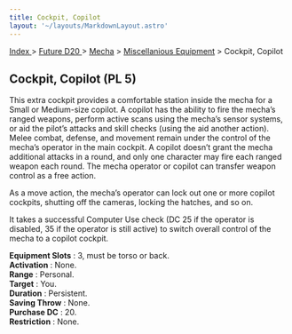 ```yaml
---
title: Cockpit, Copilot
layout: '~/layouts/MarkdownLayout.astro'
---
```


[ Index ](/) > [ Future D20 ](/future.d20.srd) > [Mecha](/future.d20.srd/mecha) > [Miscellanious Equipment](/future.d20.srd/mecha/miscellanious) > Cockpit, Copilot

## Cockpit, Copilot (PL 5)

This extra cockpit provides a comfortable station inside the mecha for a Small
or Medium-size copilot. A copilot has the ability to fire the mecha’s ranged
weapons, perform active scans using the mecha’s sensor systems, or aid the
pilot’s attacks and skill checks (using the aid another action). Melee combat,
defense, and movement remain under the control of the mecha’s operator in the
main cockpit. A copilot doesn’t grant the mecha additional attacks in a round,
and only one character may fire each ranged weapon each round. The mecha
operator or copilot can transfer weapon control as a free action.

As a move action, the mecha’s operator can lock out one or more copilot
cockpits, shutting off the cameras, locking the hatches, and so on.

It takes a successful Computer Use check (DC 25 if the operator is disabled,
35 if the operator is still active) to switch overall control of the mecha to
a copilot cockpit.

**Equipment Slots** : 3, must be torso or back.  
**Activation** : None.  
**Range** : Personal.  
**Target** : You.  
**Duration** : Persistent.  
**Saving Throw** : None.  
**Purchase DC** : 20.  
**Restriction** : None.

